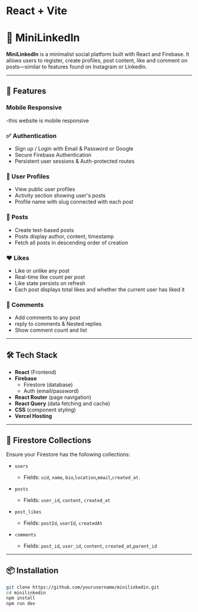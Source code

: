 # React + Vite

# 🚀 MiniLinkedIn

**MiniLinkedIn** is a minimalist social platform built with React and Firebase. It allows users to register, create profiles, post content, like and comment on posts—similar to features found on Instagram or LinkedIn.

---

## 🧪 Features

### Mobile Responsive
-this website is mobile responsive

### ✅ Authentication
- Sign up / Login with Email & Password or Google
- Secure Firebase Authentication
- Persistent user sessions & Auth-protected routes

### 👤 User Profiles
- View public user profiles
- Activity section showing user's posts
- Profile name with slug connected with each post

### 📝 Posts
- Create text-based posts
- Posts display author, content, timestamp
- Fetch all posts in descending order of creation

### ❤️ Likes
- Like or unlike any post
- Real-time like count per post
- Like state persists on refresh
- Each post displays total likes and whether the current user has liked it

### 💬 Comments
- Add comments to any post
- reply to comments & Nested replies
- Show comment count and list

---

## 🛠️ Tech Stack

- **React** (Frontend)
- **Firebase**
  - Firestore (database)
  - Auth (email/password)
- **React Router** (page navigation)
- **React Query** (data fetching and cache)
- **CSS** (component styling)
- **Vercel Hosting**

---

## 📁 Firestore Collections

Ensure your Firestore has the following collections:

- `users`  
  - Fields: `uid`, `name`, `bio`,`location`,`email`,`created_at`.
  
- `posts`  
  - Fields: `user_id`, `content`, `created_at`

- `post_likes`  
  - Fields: `postId`, `userId`, `createdAt`

- `comments`  
  - Fields: `post_id`, `user_id`, `content`, `created_at`,`parent_id`

---

## 📦 Installation

```bash
git clone https://github.com/yourusername/minilinkedin.git
cd minilinkedin
npm install
npm run dev

